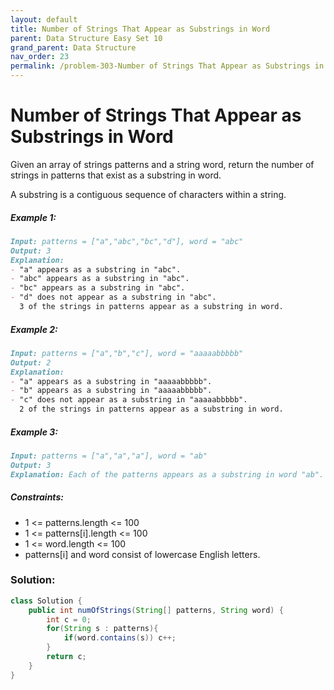 ```yaml
---
layout: default
title: Number of Strings That Appear as Substrings in Word
parent: Data Structure Easy Set 10
grand_parent: Data Structure
nav_order: 23
permalink: /problem-303-Number of Strings That Appear as Substrings in Word/
---
```

# Number of Strings That Appear as Substrings in Word

Given an array of strings patterns and a string word, return the number of strings in patterns that exist as a substring in word.

A substring is a contiguous sequence of characters within a string.

##### Example 1:
```markdown
Input: patterns = ["a","abc","bc","d"], word = "abc"
Output: 3
Explanation:
- "a" appears as a substring in "abc".
- "abc" appears as a substring in "abc".
- "bc" appears as a substring in "abc".
- "d" does not appear as a substring in "abc".
  3 of the strings in patterns appear as a substring in word.
```
##### Example 2:
```markdown
Input: patterns = ["a","b","c"], word = "aaaaabbbbb"
Output: 2
Explanation:
- "a" appears as a substring in "aaaaabbbbb".
- "b" appears as a substring in "aaaaabbbbb".
- "c" does not appear as a substring in "aaaaabbbbb".
  2 of the strings in patterns appear as a substring in word.
```

##### Example 3:
```markdown
Input: patterns = ["a","a","a"], word = "ab"
Output: 3
Explanation: Each of the patterns appears as a substring in word "ab".
```
##### Constraints:
* 1 <= patterns.length <= 100
* 1 <= patterns[i].length <= 100
* 1 <= word.length <= 100
* patterns[i] and word consist of lowercase English letters.

### Solution:
```java
class Solution {
    public int numOfStrings(String[] patterns, String word) {
        int c = 0;
        for(String s : patterns){
            if(word.contains(s)) c++;
        }
        return c;
    }
}
```